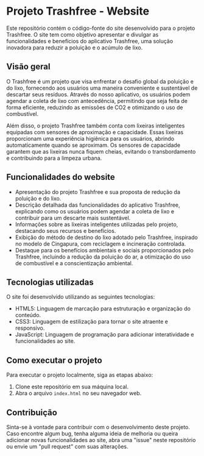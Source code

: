 # Projeto Trashfree - Website

Este repositório contém o código-fonte do site desenvolvido para o projeto Trashfree. O site tem como objetivo apresentar e divulgar as funcionalidades e benefícios do aplicativo Trashfree, uma solução inovadora para reduzir a poluição e o acúmulo de lixo.

## Visão geral

O Trashfree é um projeto que visa enfrentar o desafio global da poluição e do lixo, fornecendo aos usuários uma maneira conveniente e sustentável de descartar seus resíduos. Através do nosso aplicativo, os usuários podem agendar a coleta de lixo com antecedência, permitindo que seja feita de forma eficiente, reduzindo as emissões de CO2 e otimizando o uso de combustível.

Além disso, o projeto Trashfree também conta com lixeiras inteligentes equipadas com sensores de aproximação e capacidade. Essas lixeiras proporcionam uma experiência higiênica para os usuários, abrindo automaticamente quando se aproximam. Os sensores de capacidade garantem que as lixeiras nunca fiquem cheias, evitando o transbordamento e contribuindo para a limpeza urbana.

## Funcionalidades do website

- Apresentação do projeto Trashfree e sua proposta de redução da poluição e do lixo.
- Descrição detalhada das funcionalidades do aplicativo Trashfree, explicando como os usuários podem agendar a coleta de lixo e contribuir para um descarte mais sustentável.
- Informações sobre as lixeiras inteligentes utilizadas pelo projeto, destacando seus recursos e benefícios.
- Exibição do método de destino do lixo adotado pelo Trashfree, inspirado no modelo de Cingapura, com reciclagem e incineração controlada.
- Destaque para os benefícios ambientais e sociais proporcionados pelo Trashfree, incluindo a redução da poluição do ar, a otimização do uso de combustível e a conscientização ambiental.

## Tecnologias utilizadas

O site foi desenvolvido utilizando as seguintes tecnologias:

- HTML5: Linguagem de marcação para estruturação e organização do conteúdo.
- CSS3: Linguagem de estilização para tornar o site atraente e responsivo.
- JavaScript: Linguagem de programação para adicionar interatividade e funcionalidades ao site.

## Como executar o projeto

Para executar o projeto localmente, siga as etapas abaixo:

1. Clone este repositório em sua máquina local.
2. Abra o arquivo `index.html` no seu navegador web.

## Contribuição

Sinta-se à vontade para contribuir com o desenvolvimento deste projeto. Caso encontre algum bug, tenha alguma ideia de melhoria ou queira adicionar novas funcionalidades ao site, abra uma "issue" neste repositório ou envie um "pull request" com suas alterações.

